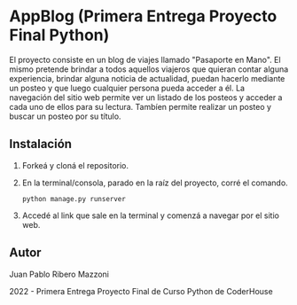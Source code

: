 # AppBlog (Primera Entrega Proyecto Final Python)

El proyecto consiste en un blog de viajes llamado "Pasaporte en Mano". El mismo pretende brindar a todos aquellos viajeros que quieran contar alguna experiencia, brindar alguna noticia de actualidad, puedan hacerlo mediante un posteo y que luego cualquier persona pueda acceder a él.
La navegación del sitio web permite ver un listado de los posteos y acceder a cada uno de ellos para su lectura. Tambíen permite realizar un posteo y buscar un posteo por su título.

## Instalación

1. Forkeá y cloná el repositorio.

2. En la terminal/consola, parado en la raíz del proyecto, corré el comando.

   ```
   python manage.py runserver
   ```

3. Accedé al link que sale en la terminal y comenzá a navegar por el sitio web.


## Autor

Juan Pablo Ribero Mazzoni

2022 - Primera Entrega Proyecto Final de Curso Python de CoderHouse
